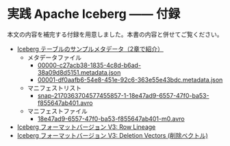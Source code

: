 # 実践 Apache Iceberg —— 付録
本文の内容を補完する付録を用意しました。本書の内容と併せてご覧ください。

- [Iceberg テーブルのサンプルメタデータ（2章で紹介）](sample-iceberg-table/)
  - メタデータファイル
    - [00000-c27acb38-1835-4c8d-b6ad-38a09d8d5151.metadata.json](appendix/sample-iceberg-table/simple_table/metadata/00000-c27acb38-1835-4c8d-b6ad-38a09d8d5151.metadata.json)
    - [00001-df0aafb6-54e8-451e-92c6-363e55e43bdc.metadata.json](appendix/sample-iceberg-table/simple_table/metadata/00001-df0aafb6-54e8-451e-92c6-363e55e43bdc.metadata.json)
  - マニフェストリスト
    - [snap-2170363704577455857-1-18e47ad9-6557-47f0-ba53-f855647ab401.avro](appendix/sample-iceberg-table/simple_table/metadata/snap-2170363704577455857-1-18e47ad9-6557-47f0-ba53-f855647ab401.avro)
  - マニフェストファイル
    - [18e47ad9-6557-47f0-ba53-f855647ab401-m0.avro](appendix/sample-iceberg-table/simple_table/metadata/18e47ad9-6557-47f0-ba53-f855647ab401-m0.avro)
- [Iceberg フォーマットバージョン V3: Row Lineage](./appendix-2-row-lineage.md)
- [Iceberg フォーマットバージョン V3: Deletion Vectors (削除ベクトル)](./appendix-3-dv.md)